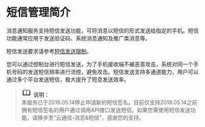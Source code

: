 # 短信管理简介<a name="zh-cn_topic_0078063238"></a>

消息通知服务支持短信发送功能，可将消息以短信的形式发送给指定的手机。短信功能通常应用于发送验证码、系统消息通知及推广类消息等。

短信发送要求请参考[短信发送限制](短信发送限制.md)。

您可以通过控制台进行短信发送，为了手机接收端不被恶意攻击，系统对同一个手机号码的发送短信频率进行流控，避免攻击。短信发送支持多通道能力，用户可以通过多个平台发送短信，极大提升了短息发送效率。

>![](public_sys-resources/icon-note.gif) **说明：**   
>本服务已于2018.05.14停止申请新的短信签名。目前仅支持2018.05.14之前拥有短信签名的用户通过调用API接口发送短信。如果您需使用短信发送功能，请移步至“云通信-消息&短信”，感谢您的支持。  

